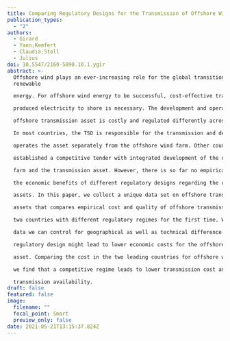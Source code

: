 ```yaml
---
title: Comparing Regulatory Designs for the Transmission of Offshore Wind Energy
publication_types:
  - "2"
authors:
  - Girard
  - Yann;Kemfert
  - Claudia;Stoll
  - Julius
doi: 10.5547/2160-5890.10.1.ygir
abstract: >-
  Offshore wind plays an ever-increasing role for the global transition to
  renewable

  energy. For offshore wind energy to be successful, cost-effective transport of the

  produced electricity to shore is necessary. The development and operation of the

  offshore transmission asset is costly and regulated differently across the globe.

  In most countries, the TSO is responsible for the transmission and develops and

  operates the asset separately from the offshore wind farm. Other countries have

  established a competitive tender with integrated development of the offshore wind

  farm and the transmission asset. However, there is so far no empirical analysis of

  the economic benefits of different regulatory designs regarding the offshore transmission

  assets. In this paper, we collect a unique data set on offshore transmission

  assets that compares empirical cost and quality of offshore transmission assets in

  two countries with different regulatory regimes for the first time. With project level

  data we can control for geographical as well as technical difference to assess which

  regulatory design might lead to lower economic costs for the offshore transmission

  asset. Comparing the cost in the two leading countries for offshore wind energy,

  we find that a competitive regime leads to lower transmission cost and similar

  transmission availability.
draft: false
featured: false
image:
  filename: ""
  focal_point: Smart
  preview_only: false
date: 2021-05-21T13:15:37.824Z
---
```

